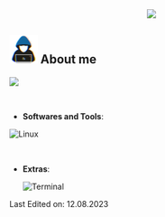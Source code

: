 <p align="center"><a href="https://github.com/anuraghazra/github-readme-stats">
  <img align="center" src="https://github-readme-stats.vercel.app/api?username=decryptbg&show_icons=true&theme=tokyonight" />
</a></p>

## <picture><img src = "https://github.com/decryptbg/decryptbg/blob/main/pictures/about_me.gif" width = 50px></picture> **About me**

<a position="absolute" align="center" href="https://www.github.com/decryptbg" target="_blank" rel="noreferrer"><img align="center" src="https://img.shields.io/github/followers/decryptbg?logo=github&style=for-the-badge&color=0891b2&labelColor=1c1917" /></a>

<br>

- **Softwares and Tools**:

![Linux](https://img.shields.io/badge/Linux-FCC624?style=for-the-badge&logo=linux&logoColor=black)

<br>

- **Extras**:

    ![Terminal](https://img.shields.io/badge/Terminal-%23054020?style=for-the-badge&logo=gnu-bash&logoColor=white)

Last Edited on: 12.08.2023
<!--
**decryptbg/decryptbg** is a ✨ _special_ ✨ repository because its `README.md` (this file) appears on your GitHub profile.

Here are some ideas to get you started:

- 🔭 I’m currently working on ...
- 🌱 I’m currently learning ...
- 👯 I’m looking to collaborate on ...
- 🤔 I’m looking for help with ...
- 💬 Ask me about ...
- 📫 How to reach me: ...
- 😄 Pronouns: ...
- ⚡ Fun fact: ...
-->
